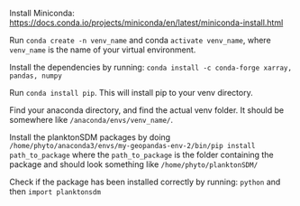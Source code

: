 Install Miniconda: https://docs.conda.io/projects/miniconda/en/latest/miniconda-install.html

Run `conda create -n venv_name` and conda `activate venv_name`, where `venv_name` is the name of your virtual environment.

Install the dependencies by running: `conda install -c conda-forge xarray, pandas, numpy`

Run `conda install pip`. This will install pip to your venv directory.

Find your anaconda directory, and find the actual venv folder. It should be somewhere like `/anaconda/envs/venv_name/`.


Install the planktonSDM packages by doing `/home/phyto/anaconda3/envs/my-geopandas-env-2/bin/pip install path_to_package` where the `path_to_package` is the folder containing the package and should look something like `/home/phyto/planktonSDM/`


Check if the package has been installed correctly by running: `python` and then `import planktonsdm`

 
